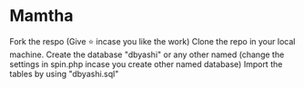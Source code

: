 # Mamtha
Fork the respo (Give ⭐ incase you like the work)
Clone the repo in your local machine. 
Create the database "dbyashi" or any other named (change the settings in spin.php incase you create other named database) 
Import the tables by using "dbyashi.sql"
